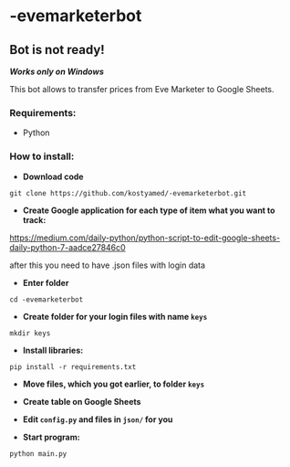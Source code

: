 # -evemarketerbot

## **Bot is not ready!**

***Works only on Windows***

This bot allows to transfer prices from Eve Marketer to Google Sheets.

### **Requirements:**

- Python

### **How to install:**

- **Download code**
``` 
git clone https://github.com/kostyamed/-evemarketerbot.git
```

- **Create Google application for each type of item what you want to track:**

https://medium.com/daily-python/python-script-to-edit-google-sheets-daily-python-7-aadce27846c0

after this you need to have .json files with login data

- **Enter folder**
```
cd -evemarketerbot
```

- **Create folder for your login files with name `keys`**
```
mkdir keys
```

- **Install libraries:**
```
pip install -r requirements.txt
```

- **Move files, which you got earlier, to folder `keys`**

- **Create table on Google Sheets**

- **Edit `config.py` and files in `json/` for you**

- **Start program:**
```
python main.py
```